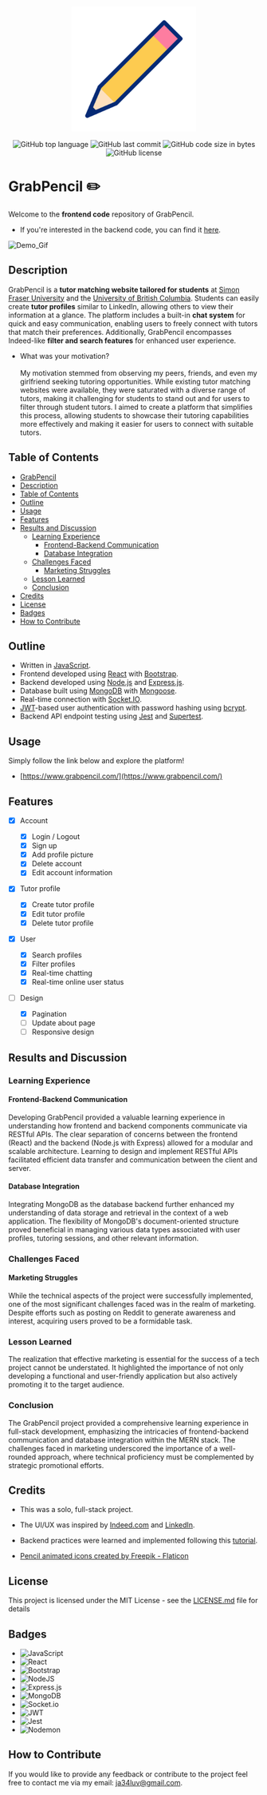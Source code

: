 <div align="center">

<img src="./assets/animations/pencil.gif" alt="Pencil_GIF" width="250" height="250">

![GitHub top language](https://img.shields.io/github/languages/top/jayhonglee/GrabPencil-Backend.svg?style=for-the-badge)
![GitHub last commit](https://img.shields.io/github/last-commit/jayhonglee/GrabPencil-Backend.svg?style=for-the-badge)
![GitHub code size in bytes](https://img.shields.io/github/languages/code-size/jayhonglee/GrabPencil-Backend.svg?style=for-the-badge)
![GitHub license](https://img.shields.io/github/license/jayhonglee/GrabPencil-Backend.svg?style=for-the-badge)

</div>

# GrabPencil ✏️

Welcome to the **frontend code** repository of GrabPencil.

-   If you're interested in the backend code, you can find it [here](https://github.com/jayhonglee/GrabPencil-Backend).

![Demo_Gif](./assets/animations/GrabPencil_Demo-ezgif.com-video-to-gif-converter.gif)

## Description

GrabPencil is a **tutor matching website tailored for students** at [Simon Fraser University](https://en.wikipedia.org/wiki/Simon_Fraser_University) and the [University of British Columbia](https://en.wikipedia.org/wiki/University_of_British_Columbia). Students can easily create **tutor profiles** similar to LinkedIn, allowing others to view their information at a glance. The platform includes a built-in **chat system** for quick and easy communication, enabling users to freely connect with tutors that match their preferences. Additionally, GrabPencil encompasses Indeed-like **filter and search features** for enhanced user experience.

-   What was your motivation? <br/> <br/>
    My motivation stemmed from observing my peers, friends, and even my girlfriend seeking tutoring opportunities. While existing tutor matching websites were available, they were saturated with a diverse range of tutors, making it challenging for students to stand out and for users to filter through student tutors. I aimed to create a platform that simplifies this process, allowing students to showcase their tutoring capabilities more effectively and making it easier for users to connect with suitable tutors.

## Table of Contents

-   [GrabPencil](#grabpencil)
-   [Description](#description)
-   [Table of Contents](#table-of-contents)
-   [Outline](#outline)
-   [Usage](#usage)
-   [Features](#features)
-   [Results and Discussion](#results-and-discussion)
    -   [Learning Experience](#learning-experience)
        -   [Frontend-Backend Communication](#frontend-backend-communication)
        -   [Database Integration](#database-integration)
    -   [Challenges Faced](#challenges-faced)
        -   [Marketing Struggles](#marketing-struggles)
    -   [Lesson Learned](#lesson-learned)
    -   [Conclusion](#conclusion)
-   [Credits](#credits)
-   [License](#license)
-   [Badges](#badges)
-   [How to Contribute](#how-to-contribute)

## Outline

-   Written in [JavaScript](https://en.wikipedia.org/wiki/JavaScript).
-   Frontend developed using [React](<https://en.wikipedia.org/wiki/React_(software)>) with [Bootstrap](<https://en.wikipedia.org/wiki/Bootstrap_(front-end_framework)>).
-   Backend developed using [Node.js](https://en.wikipedia.org/wiki/Node.js) and [Express.js](https://en.wikipedia.org/wiki/Express.js).
-   Database built using [MongoDB](https://en.wikipedia.org/wiki/MongoDB) with [Mongoose](https://mongoosejs.com/).
-   Real-time connection with [Socket.IO](https://en.wikipedia.org/wiki/Socket.IO).
-   [JWT](https://en.wikipedia.org/wiki/JSON_Web_Token)-based user authentication with password hashing using [bcrypt](https://en.wikipedia.org/wiki/Bcrypt).
-   Backend API endpoint testing using [Jest](https://jestjs.io/) and [Supertest](https://www.npmjs.com/package/supertest).

## Usage

Simply follow the link below and explore the platform!

-   [https://www.grabpencil.com/](https://www.grabpencil.com/)

## Features

-   [x] Account

    -   [x] Login / Logout
    -   [x] Sign up
    -   [x] Add profile picture
    -   [x] Delete account
    -   [x] Edit account information

-   [x] Tutor profile

    -   [x] Create tutor profile
    -   [x] Edit tutor profile
    -   [x] Delete tutor profile

-   [x] User

    -   [x] Search profiles
    -   [x] Filter profiles
    -   [x] Real-time chatting
    -   [x] Real-time online user status

-   [ ] Design
    -   [x] Pagination
    -   [ ] Update about page
    -   [ ] Responsive design

## Results and Discussion

### Learning Experience

#### Frontend-Backend Communication

Developing GrabPencil provided a valuable learning experience in understanding how frontend and backend components communicate via RESTful APIs. The clear separation of concerns between the frontend (React) and the backend (Node.js with Express) allowed for a modular and scalable architecture. Learning to design and implement RESTful APIs facilitated efficient data transfer and communication between the client and server.

#### Database Integration

Integrating MongoDB as the database backend further enhanced my understanding of data storage and retrieval in the context of a web application. The flexibility of MongoDB's document-oriented structure proved beneficial in managing various data types associated with user profiles, tutoring sessions, and other relevant information.

### Challenges Faced

#### Marketing Struggles

While the technical aspects of the project were successfully implemented, one of the most significant challenges faced was in the realm of marketing. Despite efforts such as posting on Reddit to generate awareness and interest, acquiring users proved to be a formidable task.

### Lesson Learned

The realization that effective marketing is essential for the success of a tech project cannot be understated. It highlighted the importance of not only developing a functional and user-friendly application but also actively promoting it to the target audience.

### Conclusion

The GrabPencil project provided a comprehensive learning experience in full-stack development, emphasizing the intricacies of frontend-backend communication and database integration within the MERN stack. The challenges faced in marketing underscored the importance of a well-rounded approach, where technical proficiency must be complemented by strategic promotional efforts.

## Credits

-   This was a solo, full-stack project.

-   The UI/UX was inspired by [Indeed.com](https://ca.indeed.com/) and [LinkedIn](https://www.linkedin.com/feed/).

-   Backend practices were learned and implemented following this [tutorial](https://www.udemy.com/course/the-complete-nodejs-developer-course-2/).

-   <a href="https://www.flaticon.com/free-animated-icons/pencil" title="pencil animated icons">Pencil animated icons created by Freepik - Flaticon</a>

## License

This project is licensed under the MIT License - see the [LICENSE.md](./LICENSE.md) file for details

## Badges

-   ![JavaScript](https://img.shields.io/badge/javascript-%23323330.svg?style=for-the-badge&logo=javascript&logoColor=%23F7DF1E)
-   ![React](https://img.shields.io/badge/react-%2320232a.svg?style=for-the-badge&logo=react&logoColor=%2361DAFB)
-   ![Bootstrap](https://img.shields.io/badge/bootstrap-%238511FA.svg?style=for-the-badge&logo=bootstrap&logoColor=white)
-   ![NodeJS](https://img.shields.io/badge/node.js-6DA55F?style=for-the-badge&logo=node.js&logoColor=white)
-   ![Express.js](https://img.shields.io/badge/express.js-%23404d59.svg?style=for-the-badge&logo=express&logoColor=%2361DAFB)
-   ![MongoDB](https://img.shields.io/badge/MongoDB-%234ea94b.svg?style=for-the-badge&logo=mongodb&logoColor=white)
-   ![Socket.io](https://img.shields.io/badge/Socket.io-black?style=for-the-badge&logo=socket.io&badgeColor=010101)
-   ![JWT](https://img.shields.io/badge/JWT-black?style=for-the-badge&logo=JSON%20web%20tokens)
-   ![Jest](https://img.shields.io/badge/-jest-%23C21325?style=for-the-badge&logo=jest&logoColor=white)
-   ![Nodemon](https://img.shields.io/badge/NODEMON-%23323330.svg?style=for-the-badge&logo=nodemon&logoColor=%BBDEAD)

## How to Contribute

If you would like to provide any feedback or contribute to the project feel free to contact me via my email: ja34luv@gmail.com.
